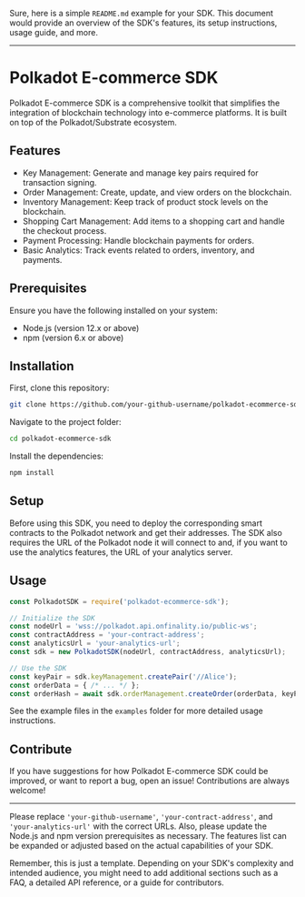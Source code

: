 Sure, here is a simple `README.md` example for your SDK. This document would provide an overview of the SDK's features, its setup instructions, usage guide, and more.

---
# Polkadot E-commerce SDK

Polkadot E-commerce SDK is a comprehensive toolkit that simplifies the integration of blockchain technology into e-commerce platforms. It is built on top of the Polkadot/Substrate ecosystem.

## Features

- Key Management: Generate and manage key pairs required for transaction signing.
- Order Management: Create, update, and view orders on the blockchain.
- Inventory Management: Keep track of product stock levels on the blockchain.
- Shopping Cart Management: Add items to a shopping cart and handle the checkout process.
- Payment Processing: Handle blockchain payments for orders.
- Basic Analytics: Track events related to orders, inventory, and payments.

## Prerequisites

Ensure you have the following installed on your system:

- Node.js (version 12.x or above)
- npm (version 6.x or above)

## Installation

First, clone this repository:

```bash
git clone https://github.com/your-github-username/polkadot-ecommerce-sdk.git
```

Navigate to the project folder:

```bash
cd polkadot-ecommerce-sdk
```

Install the dependencies:

```bash
npm install
```

## Setup

Before using this SDK, you need to deploy the corresponding smart contracts to the Polkadot network and get their addresses. The SDK also requires the URL of the Polkadot node it will connect to and, if you want to use the analytics features, the URL of your analytics server.

## Usage

```javascript
const PolkadotSDK = require('polkadot-ecommerce-sdk');

// Initialize the SDK
const nodeUrl = 'wss://polkadot.api.onfinality.io/public-ws';
const contractAddress = 'your-contract-address';
const analyticsUrl = 'your-analytics-url';
const sdk = new PolkadotSDK(nodeUrl, contractAddress, analyticsUrl);

// Use the SDK
const keyPair = sdk.keyManagement.createPair('//Alice');
const orderData = { /* ... */ };
const orderHash = await sdk.orderManagement.createOrder(orderData, keyPair);
```

See the example files in the `examples` folder for more detailed usage instructions.

## Contribute

If you have suggestions for how Polkadot E-commerce SDK could be improved, or want to report a bug, open an issue! Contributions are always welcome!

---

Please replace `'your-github-username'`, `'your-contract-address'`, and `'your-analytics-url'` with the correct URLs. Also, please update the Node.js and npm version prerequisites as necessary. The features list can be expanded or adjusted based on the actual capabilities of your SDK.

Remember, this is just a template. Depending on your SDK's complexity and intended audience, you might need to add additional sections such as a FAQ, a detailed API reference, or a guide for contributors.